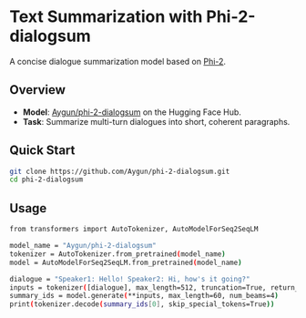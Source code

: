 # Text Summarization with Phi-2-dialogsum

A concise dialogue summarization model based on [Phi-2](https://huggingface.co/microsoft/phi-2).

## Overview

- **Model**: [Aygun/phi-2-dialogsum](https://huggingface.co/Aygun/phi-2-dialogsum-finetuned) on the Hugging Face Hub.  
- **Task**: Summarize multi-turn dialogues into short, coherent paragraphs.

## Quick Start

```bash
git clone https://github.com/Aygun/phi-2-dialogsum.git
cd phi-2-dialogsum
```

## Usage

```bash
from transformers import AutoTokenizer, AutoModelForSeq2SeqLM

model_name = "Aygun/phi-2-dialogsum"
tokenizer = AutoTokenizer.from_pretrained(model_name)
model = AutoModelForSeq2SeqLM.from_pretrained(model_name)

dialogue = "Speaker1: Hello! Speaker2: Hi, how's it going?"
inputs = tokenizer([dialogue], max_length=512, truncation=True, return_tensors="pt")
summary_ids = model.generate(**inputs, max_length=60, num_beams=4)
print(tokenizer.decode(summary_ids[0], skip_special_tokens=True))
```

